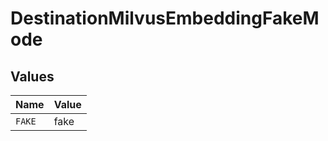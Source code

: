 # DestinationMilvusEmbeddingFakeMode


## Values

| Name   | Value  |
| ------ | ------ |
| `FAKE` | fake   |